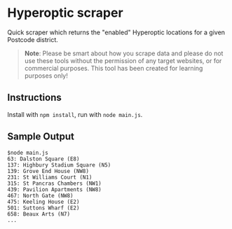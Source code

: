 # Hyperoptic scraper 

Quick scraper which returns the "enabled" Hyperoptic locations for a given Postcode district.

> **Note**: Please be smart about how you scrape data and please do not use these tools without the permission of any target websites, or for commercial purposes. This tool has been created for learning purposes only!

## Instructions 

Install with `npm install`, run with `node main.js`. 

## Sample Output 

```
$node main.js
63: Dalston Square (E8)
137: Highbury Stadium Square (N5)
139: Grove End House (NW8)
231: St Williams Court (N1)
315: St Pancras Chambers (NW1)
439: Pavilion Apartments (NW8)
467: North Gate (NW8)
475: Keeling House (E2)
501: Suttons Wharf (E2)
658: Beaux Arts (N7)
...
```
